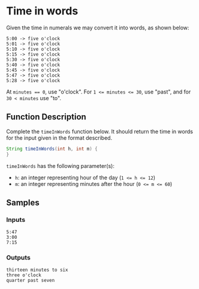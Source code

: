 # Time in words

Given the time in numerals we may convert it into words, as shown below:

    5:00 -> five o'clock
    5:01 -> five o'clock
    5:10 -> five o'clock
    5:15 -> five o'clock
    5:30 -> five o'clock
    5:40 -> five o'clock
    5:45 -> five o'clock
    5:47 -> five o'clock
    5:28 -> five o'clock

At `minutes == 0`, use "o'clock". For `1 <= minutes <= 30`, use "past", and for `30 < minutes` use "to".

## Function Description

Complete the `timeInWords` function below. It should return the time in words for the input given in the format described.

```java
String timeInWords(int h, int m) {
}
```

`timeInWords` has the following parameter(s):

 - `h`: an integer representing hour of the day (`1 <= h <= 12`)
 - `m`: an integer representing minutes after the hour (`0 <= m <= 60`)

## Samples

### Inputs

    5:47
    3:00
    7:15

### Outputs
    thirteen minutes to six
    three o'clock
    quarter past seven

